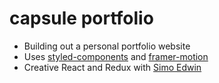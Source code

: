 # capsule portfolio
* Building out a personal portfolio website
* Uses [styled-components](https://github.com/styled-components/styled-components) and [framer-motion](https://github.com/framer/motion)
* Creative React and Redux with [Simo Edwin](https://github.com/developedbyed/)
